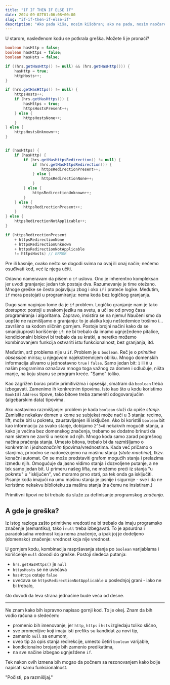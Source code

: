 ```yaml
---
title: "IF IF THEN IF ELSE IF"
date: 2024-09-02T01:06:08+00:00
slug: "if-if-then-if-else-if"
description: "Ako pada kiša, nosim kišobran; ako ne pada, nosim naočare za sunce. Danas nosim oboje. Kakvo je vreme?"
---
```


U starom, nasleđenom kodu se potkrala greška. Možete li je pronaći?

```java
boolean hasHttp = false;
boolean hasHttps = false;
boolean hasHsts = false;

if ((hrs.getHasHttp() != null) && (hrs.getHasHttp())) {
    hasHttp = true;
    httpHosts++;
}

if (hrs.getHasHttps() != null) {
    httpsHosts++;
    if (hrs.getHasHttps()) {
        hasHttps = true;
        httpsHostsPresent++;
    } else {
        httpsHostsNone++;
    }
} else {
    httpsHostsUnknown++;
}


if (hasHttps) {
    if (hasHttp) {
        if (hrs.getHasHttpsRedirection() != null) {
            if (hrs.getHasHttpsRedirection()) {
                httpsRedirectionPresent++;
            } else {
                httpsRedirectionNone++;
            }
        } else {
            httpsRedirectionUnknown++;
        }
    } else {
        httpsRedirectionPresent++;
    }
} else {
    httpsRedirectionNotApplicable++;
}

if (httpsRedirectionPresent
	+ httpsRedirectionNone
	+ httpsRedirectionUnknown
	+ httpsRedirectionNotApplicable
	!= httpsHosts) // ERROR
```

Pre ili kasnije, ovako nešto se dogodi svima na ovaj ili onaj način; nećemo osuđivati kod, već iz njega učiti.

Odavno nameravam da pišem o `if` uslovu. Ono je inherentno kompleksan jer uvodi granjanje: jedan tok postaje dva. Razumevanje je time otežano. Mnoge greške se često pojavljuju zbog i oko `if` i prateće logike. Međutim, `if` mora postojati u programiranju: nema koda bez logičkog granjanja.

Dugo sam naginjao tome da je `if` problem. Logičko granjanje nam je tako _dostupno_: postoji u svakom jeziku na svetu, a uči se od prvog časa programiranja i algoritama. Zapravo, insistira se na njemu! Naučeni smo da uopšte ne razmišljamo o granjanju: to je alatka koju neštedemice trošimo i... završimo sa kodom sličnim gornjem. Postoje brojni načini kako da se smanji/uprosti korišćenje `if`: ne bi trebalo da imamo ugnježedene pitalice, kondicionalni blokovi bi trebalo da su kratki, a neretko možemo kombinovanjem funkcija ostvariti istu funkcionalnost, bez granjanja, itd.

Međutim, srž problema nije u `if`. Problem je u `boolean`. Reč je o _primitive obsession_ mirisu; u njegovom najekstremnijem obliku. Mnogo domenskih informacija ulivamo u jednostavno `true` i `false`. Samo jedan bit: `1` ili `0` u našim programima označava mnogo toga važnog za domen i odlučuje, ništa manje, na koju stranu se program kreće. "Samo" toliko.

Kao zagrižen borac protiv primitivizma i opsesija, smatram da `boolean` treba izbegavati. Zamenimo ih konkretnim tipovima. Isto kao što u kodu koristimo `BookId` i `Address` tipove, tako bitove treba zameniti odogovarajućim (algebarskim data) tipovima.

Ako nastavimo razmišljanje: problem je kada `boolean` služi da opiše _stanje_. Zamislite nekakav domen u kome se subjekat može naći u 3 stanja: recimo, lift, može biti u pokretu, zaustavljanjen ili isključen. Ako bi koristili `boolean` bit kao informaciju za svako stanje, dobijamo `2^3=8` nekakvih mogućih stanja, a kako je većina bez domenskog značenja, trebamo se dodatno brinuti da nam sistem ne završi u nekom od njih. Mnogo koda samo zarad pogrešnog načina praćenja stanja. Umesto bitova, trebalo bi da razmišljamo o konkretnim i _jednoznačnim_ tipovima/vrednostima. Kada već pričamo o stanjima, prirodno se nadovezujemo na mašinu stanja (_state machine_), tkzv. konačni automat. On se može predstaviti grafom mogućih stanja i prelazima između njih. Omogućuje da jasno vidimo stanja i dozvoljene putanje, a ne tek samo jedan bit. U primeru našeg lifta, ne možemo preći iz stanja "u pokretu" u "isključen", već moramo prvo stati, pa tek onda ga isključiti. Pisanje koda imajući na umu mašinu stanja je jasnije i sigurnije - sve i da ne koristimo nekakvu biblioteku za mašinu stanja (na čemu ne insistiram.)

Primitivni tipovi ne bi trebalo da služe za definisanje programskog _značenja_.

## A gde je greška?

Iz istog razloga zašto primitivne vredosti ne bi trebalo da imaju programsko značenje (semantiku), tako i `null` treba izbegavati. To je apsurdna i paradoksalna vrednost koja nema značenje, a ipak joj je dodeljeno (domensko) značenje: vrednost koja nije vrednost.

U gornjem kodu, kombinacija raspršavanja stanja po `boolean` varijablama i korišćenje `null` dovodi do greške. Postoji sledeća putanja:

+ `hrs.getHasHttps()` je `null`
+ `httpsHosts` se ne uvećava
+ `hasHttps` ostaje `false`
+ uvećava se `httpsRedirectionNotApplicable` u poslednjoj grani - iako ne bi trebalo,

što dovodi da leva strana jednačine bude veća od desne.

---

Ne znam kako bih ispravno napisao gornji kod. To je okej. Znam da bih vodio računa o sledećem:

+ promenio bih imenovanje, jer `http`, `https` i `hsts` izgledaju toliko slično,
+ sve promenljive koji imaju isti prefiks su kandidat za novi tip,
+ zamenio `null` sa enumom,
+ uveo tip za opis stanja redirekcije, umesto četiri `boolean` varijable,
+ kondicionalno brojanje bih zamenio predikatima,
+ na sve načine izbegao ugnježdene `if`.

Tek nakon ovih izmena bih mogao da počnem sa rezonovanjem kako bolje napisati samu funkcionalnost.

"Počisti, pa razmišljaj."
